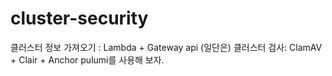 # cluster-security

클러스터 정보 가져오기 : Lambda + Gateway api (일단은)
클러스터 검사: ClamAV + Clair + Anchor
pulumi를 사용해 보자.